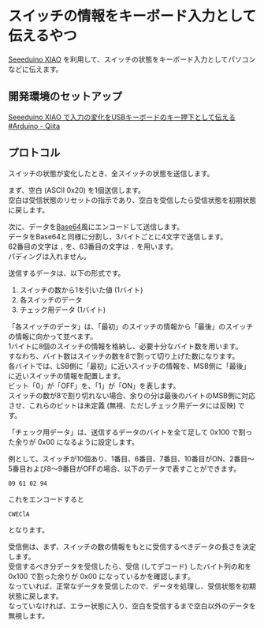スイッチの情報をキーボード入力として伝えるやつ
==============================================

[Seeeduino XIAO](https://wiki.seeedstudio.com/Seeeduino-XIAO/) を利用して、スイッチの状態をキーボード入力としてパソコンなどに伝えます。

## 開発環境のセットアップ

[Seeeduino XIAO で入力の変化をUSBキーボードのキー押下として伝える #Arduino - Qiita](https://qiita.com/mikecat_mixc/items/c3f5e39e54b36b1a538a)

## プロトコル

スイッチの状態が変化したとき、全スイッチの状態を送信します。

まず、空白 (ASCII 0x20) を1個送信します。  
空白は受信状態のリセットの指示であり、空白を受信したら受信状態を初期状態に戻します。

次に、データを[Base64](https://ja.wikipedia.org/wiki/Base64)風にエンコードして送信します。  
データをBase64と同様に分割し、3バイトごとに4文字で送信します。  
62番目の文字は `,` を、63番目の文字は `.` を用います。  
パディングは入れません。

送信するデータは、以下の形式です。

1. スイッチの数から1を引いた値 (1バイト)
2. 各スイッチのデータ
3. チェック用データ (1バイト)

「各スイッチのデータ」は、「最初」のスイッチの情報から「最後」のスイッチの情報に向かって並べます。  
1バイトに8個のスイッチの情報を格納し、必要十分なバイト数を用います。  
すなわち、バイト数はスイッチの数を8で割って切り上げた数になります。  
各バイトでは、LSB側に「最初」に近いスイッチの情報を、MSB側に「最後」に近いスイッチの情報を配置します。  
ビット「0」が「OFF」を、「1」が「ON」を表します。  
スイッチの数が8で割り切れない場合、余りの分は最後のバイトのMSB側に対応させ、これらのビットは未定義 (無視、ただしチェック用データには反映) です。

「チェック用データ」は、送信するデータのバイトを全て足して 0x100 で割った余りが 0x00 になるように設定します。

例として、スイッチが10個あり、1番目、6番目、7番目、10番目がON、2番目～5番目および8～9番目がOFFの場合、以下のデータで表すことができます。

```
09 61 02 94
```

これをエンコードすると

```
CWEClA
```

となります。

受信側は、まず、スイッチの数の情報をもとに受信するべきデータの長さを決定します。  
受信するべき分データを受信したら、受信 (してデコード) したバイト列の和を 0x100 で割った余りが 0x00 になっているかを確認します。  
なっていれば、正常なデータを受信したので、データを処理し、受信状態を初期状態に戻します。  
なっていなければ、エラー状態に入り、空白を受信するまで空白以外のデータを無視します。
